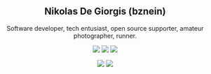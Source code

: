<div align="center">
  
## Nikolas De Giorgis (bznein)
Software developer, tech entusiast, open source supporter, amateur photographer, runner.

[![](https://img.shields.io/badge/-Linkedin-informational?style=for-the-badge&logo=linkedin&logoColor=white&color=2867B2)](https://www.linkedin.com/in/nikolas-de-giorgis/)
[![](https://img.shields.io/badge/-Telegram-informational?style=for-the-badge&logo=telegram&logoColor=white&color=0088cc)](https://t.me/bznein)
[![](https://img.shields.io/badge/-bznein-black?logo=strava&style=for-the-badge)](https://www.strava.com/athletes/39973540)


[![](https://img.shields.io/badge/-MongoDB-black?style=plastic&logo=MongoDB)](https://www.mongodb.com/)
[![](https://img.shields.io/badge/Emacs-27.1-black?logo=spacemacs&style=plastic)](https://develop.spacemacs.org/)
</div>
 
